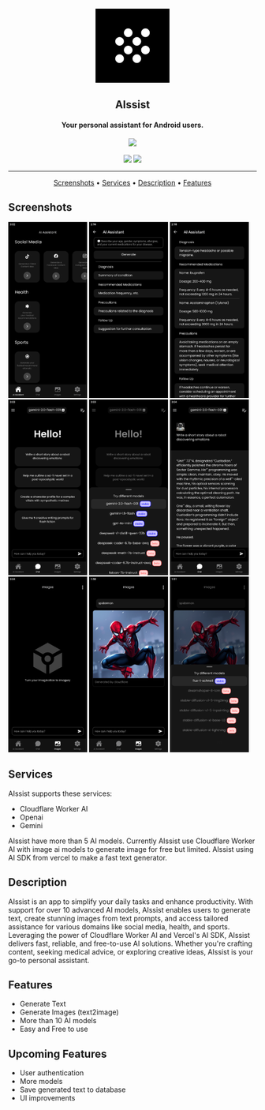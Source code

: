 <p align="center"><a href=""><img src="assets/images/icon.png" width="150"></a></p> 
<h2 align="center"><b>AIssist</b></h2>

<h4 align="center">Your personal assistant for Android users.</h4>

<p align="center">
  <a href="https://github.com/hamzahraihan/aissist-app/releases/download/v0.1.0-alpha/app-release.apk"><img src="https://playerzon.com/asset/download.png" width="200"></img></a>
</p>

<p align="center">
  <a href="" alt="GitHub release"><img src="https://img.shields.io/github/release/hamzahraihan/aissist-app.svg" ></a>
  <a href="https://github.com/hamzahraihan/aissist-app/releases/download/v0.1.0-alpha/app-release.apk" alt="GitHub downloads"><img src="https://img.shields.io/github/downloads/hamzahraihan/aissist-app/total?color=blue" ></a>
</p>

<hr>
<p align="center"><a href="#screenshots">Screenshots</a> &bull; <a href="#services">Services</a> &bull; <a href="#description">Description</a> &bull; <a href="#features">Features</a>

## Screenshots

[<img src="screenshots/home_screen.png" width=160>](screenshots/home_screen.png)
[<img src="screenshots/ai_assistant.png" width=160>](screenshots/home_screen.png)
[<img src="screenshots/assistant_response.png" width=160>](screenshots/assistant_response.png)
[<img src="screenshots/chat_screen.png" width=160>](screenshots/chat_screen.png)
[<img src="screenshots/chat_bottom_sheet.png" width=160>](screenshots/chat_bottom_sheet.png)
[<img src="screenshots/text_generator.png" width=160>](screenshots/text_generator.png)
[<img src="screenshots/image_screen.png" width=160>](screenshots/image_screen.png)
[<img src="screenshots/image_generator.png" width=160>](screenshots/image_generator.png)
[<img src="screenshots/image_bottom_sheet.png" width=160>](screenshots/image_bottom_sheet.png)

## Services

AIssist supports these services:

- Cloudflare Worker AI
- Openai
- Gemini

AIssist have more than 5 AI models. Currently AIssist use Cloudflare Worker AI with image ai models to generate image for free but limited. AIssist using AI SDK from vercel to make a fast text generator.

## Description

AIssist is an app to simplify your daily tasks and enhance productivity. With support for over 10 advanced AI models, AIssist enables users to generate text, create stunning images from text prompts, and access tailored assistance for various domains like social media, health, and sports. Leveraging the power of Cloudflare Worker AI and Vercel's AI SDK, AIssist delivers fast, reliable, and free-to-use AI solutions. Whether you're crafting content, seeking medical advice, or exploring creative ideas, AIssist is your go-to personal assistant.

## Features

- Generate Text
- Generate Images (text2image)
- More than 10 AI models
- Easy and Free to use

## Upcoming Features

- User authentication
- More models
- Save generated text to database
- UI improvements
